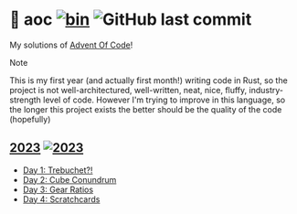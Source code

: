 # 🎄 aoc [![bin](https://github.com/RuS2m/aoc/actions/workflows/bin.yml/badge.svg)](https://github.com/RuS2m/aoc/actions/workflows/bin.yml) ![GitHub last commit](https://img.shields.io/github/last-commit/RuS2m/aoc)

My solutions of [Advent Of Code](https://adventofcode.com)!

> [!NOTE]
> This is my first year (and actually first month!) writing code in Rust, so the project is not well-architectured, well-written, neat, nice, fluffy, industry-strength level of code.
However I'm trying to improve in this language, so the longer this project exists the better should be the quality of the code (hopefully)

## [2023](https://adventofcode.com/2023) [![2023](https://github.com/RuS2m/aoc/actions/workflows/aoc_2023.yml/badge.svg)](https://github.com/RuS2m/aoc/actions/workflows/aoc_2023.yml)
- [Day 1: Trebuchet?!](src/_2023/day1.rs)
- [Day 2: Cube Conundrum](src/_2023/day2.rs)
- [Day 3: Gear Ratios](src/_2023/day3.rs)
- [Day 4: Scratchcards](src/_2023/day4.rs)
